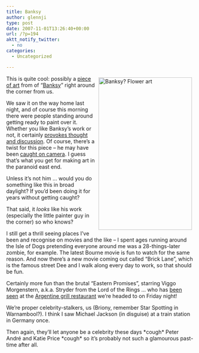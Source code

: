 ```yaml
---
title: Banksy
author: glennji
type: post
date: 2007-11-01T13:26:40+00:00
url: /?p=194
aktt_notify_twitter:
  - no
categories:
  - Uncategorized

---
```

[<img title="Banksy? Flower art" src="http://glennji.com/wp-content/uploads/2014/12/bansky_450x610.jpg" border="0" alt="Banksy? Flower art" hspace="7" vspace="5" width="250" height="407" align="right" />][1]This is quite cool: possibly a [piece of art][2] from of &#8220;[Banksy][3]&#8221; right around the corner from us.
  
We saw it on the way home last night, and of course this morning there were people standing around getting ready to paint over it. Whether you like Banksy&#8217;s work or not, it certainly [provokes thought and discussion][4]. Of course, there&#8217;s a twist for this piece &#8211; he may have been [caught on camera][1]. I guess that&#8217;s what you get for making art in the paranoid east end.
  
Unless it&#8217;s not him &#8230; would you do something like this in broad daylight? If you&#8217;d been doing it for years without getting caught?
  
That said, it _looks_ like his work (especially the little painter guy in the corner) so who knows?
  
I still get a thrill seeing places I&#8217;ve been and recognise on movies and the like &#8211; I spent ages running around the Isle of Dogs pretending everyone around me was a 28-things-later zombie, for example. The latest Bourne movie is fun to watch for the same reason. And now there&#8217;s a new movie coming out called &#8220;Brick Lane&#8221;, which is the famous street Dee and I walk along every day to work, so that should be fun.
  
Certainly more fun than the brutal &#8220;Eastern Promises&#8221;, starring Viggo Morgenstern, a.k.a. Stryder from the Lord of the Rings &#8230; who has [been seen][5] at the [Argentine grill restaurant][6] we&#8217;re headed to on Friday night!
  
We&#8217;re proper celebrity-stalkers, us (Briony, remember Star Spotting in Warnambool?). I think I saw Michael Jackson (in disguise) at a train station in Germany once.
  
Then again, they&#8217;ll let anyone be a celebrity these days \*cough\* Peter André and Katie Price \*cough\* so it&#8217;s probably not such a glamourous past-time after all.

 [1]: http://www.metro.co.uk/news/article.html?in_article_id=73654&in_page_id=34 "Article from the Metro"
 [2]: http://www.banksy.co.uk/outdoors/horizontal_1.htm "Art"
 [3]: http://www.banksy.co.uk/ "banksy.co.uk"
 [4]: http://en.wikipedia.org/wiki/Banksy#Controversy "Wikipedia entry"
 [5]: http://www.buenayre.co.uk/new/hollowfame.htm "Restaurant website"
 [6]: http://www.buenayre.co.uk/new/index.htm "Restaurant website"
